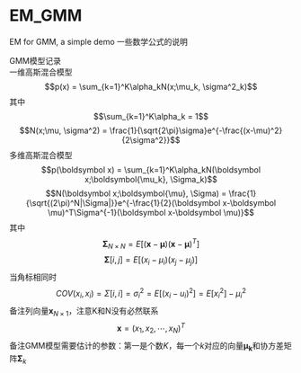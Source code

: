 # EM_GMM
EM for GMM, a simple demo
一些数学公式的说明

GMM模型记录</br>
一维高斯混合模型
$$p(x) = \sum_{k=1}^K\alpha_kN(x;\mu_k, \sigma^2_k)$$
其中
$$\sum_{k=1}^K\alpha_k = 1$$
$$N(x;\mu, \sigma^2) = \frac{1}{\sqrt{2\pi}\sigma}e^{-\frac{(x-\mu)^2}{2\sigma^2}}$$
多维高斯混合模型
$$p(\boldsymbol x) = \sum_{k=1}^K\alpha_kN(\boldsymbol x;\boldsymbol{\mu_k}, \Sigma_k)$$
$$N(\boldsymbol x;\boldsymbol{\mu}, \Sigma) = \frac{1}{\sqrt{(2\pi)^N|\Sigma|}}e^{-\frac{1}{2}(\boldsymbol x-\boldsymbol  \mu)^T\Sigma^{-1}(\boldsymbol x-\boldsymbol  \mu)}$$
其中
$$\boldsymbol { \Sigma}_{N\times N} = E[(\boldsymbol x-\boldsymbol  \mu)(\boldsymbol x-\boldsymbol  \mu)^T]$$
$$\boldsymbol { \Sigma}[i, j] = E[(x_i-\mu_i)(x_j-\mu_j)]$$
当角标相同时
$$COV(x_i, x_i) = \Sigma[i,i] = \sigma^2_i = E[(x_i-u_i)^2] = E[x^2_i]-\mu^2_i$$
备注列向量$\boldsymbol x_{N\times 1}$，注意K和N没有必然联系
$$\boldsymbol x = (x_1,x_2,\cdots, x_N)^T$$
备注GMM模型需要估计的参数：第一是个数$K$，每一个$k$对应的向量$\boldsymbol{\mu_k}$和协方差矩阵$\boldsymbol \Sigma_k$





